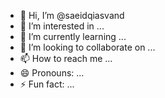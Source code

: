- 👋 Hi, I’m @saeidqiasvand
- 👀 I’m interested in ...
- 🌱 I’m currently learning ...
- 💞️ I’m looking to collaborate on ...
- 📫 How to reach me ...
- 😄 Pronouns: ...
- ⚡ Fun fact: ...

<!---
saeidqiasvand/saeidqiasvand is a ✨ special ✨ repository because its `README.md` (this file) appears on your GitHub profile.
You can click the Preview link to take a look at your changes.
--->
